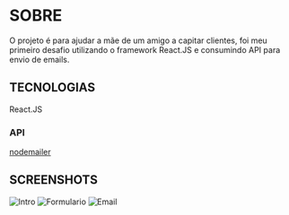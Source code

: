 # SOBRE
O projeto é para ajudar a mãe de um amigo a capitar clientes, foi meu primeiro desafio utilizando o framework React.JS e consumindo API para envio de emails.

## TECNOLOGIAS
React.JS

### API
[nodemailer](https://nodemailer.com/usage/)

## SCREENSHOTS
![Intro](https://user-images.githubusercontent.com/78094903/189253500-7855639d-cf8d-494d-b969-02ae83eb18d2.png)
![Formulario](https://user-images.githubusercontent.com/78094903/189253575-76165ea3-ecaa-4fdd-acfe-c9856c393e21.png)
![Email](https://user-images.githubusercontent.com/78094903/189253623-e9e1fdc4-a7df-4950-b09a-91e2becac020.png)
